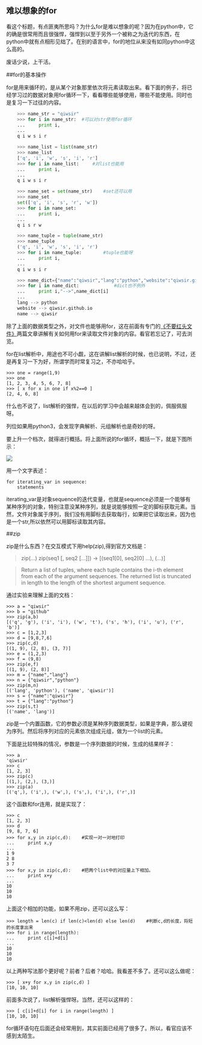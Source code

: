 ## 难以想象的for

看这个标题，有点匪夷所思吗？为什么for是难以想象的呢？因为在python中，它的确是很常用而且很强悍，强悍到以至于另外一个被称之为迭代的东西，在python中就有点相形见绌了。在别的语言中，for的地位从来没有如同python中这么高的。

废话少说，上干活。

##for的基本操作

for是用来循环的，是从某个对象那里依次将元素读取出来。看下面的例子，将已经学习过的数据对象用for循环一下，看看哪些能够使用，哪些不能使用。同时也是复习一下过往的内容。
```python
    >>> name_str = "qiwsir"
    >>> for i in name_str:  #可以对str使用for循环
    ...     print i,
    ...
    q i w s i r

    >>> name_list = list(name_str)
    >>> name_list
    ['q', 'i', 'w', 's', 'i', 'r']
    >>> for i in name_list:     #对list也能用
    ...     print i,
    ...
    q i w s i r

    >>> name_set = set(name_str)    #set还可以用
    >>> name_set
    set(['q', 'i', 's', 'r', 'w'])
    >>> for i in name_set:
    ...     print i,
    ...
    q i s r w

    >>> name_tuple = tuple(name_str)
    >>> name_tuple
    ('q', 'i', 'w', 's', 'i', 'r')
    >>> for i in name_tuple:        #tuple也能呀
    ...     print i,
    ...
    q i w s i r

    >>> name_dict={"name":"qiwsir","lang":"python","website":"qiwsir.github.io"}
    >>> for i in name_dict:             #dict也不例外
    ...     print i,"-->",name_dict[i]
    ...
    lang --> python
    website --> qiwsir.github.io
    name --> qiwsir
```
除了上面的数据类型之外，对文件也能够用for，这在前面有专门的[《不要红头文件》](./130.md)两篇文章讲解有关如何用for来读取文件对象的内容。看官若忘记了，可去浏览。

for在list解析中，用途也不可小觑，这在讲解list解析的时候，也已说明，不过，还是再复习一下为好，所谓学而时常复习之，不亦哈哈乎。

    >>> one = range(1,9)
    >>> one
    [1, 2, 3, 4, 5, 6, 7, 8]
    >>> [ x for x in one if x%2==0 ]
    [2, 4, 6, 8]

什么也不说了，list解析的强悍，在以后的学习中会越来越体会到的，佩服佩服呀。

列位如果用python3，会发现字典解析、元组解析也是奇妙的呀。

要上升一个档次，就得进行概括。将上面所说的for循环，概括一下，就是下图所示：

![](https://raw.githubusercontent.com/qiwsir/ITArticles/master/Pictures/20601.png)

用一个文字表述：

    for iterating_var in sequence:
        statements

iterating_var是对象sequence的迭代变量，也就是sequence必须是一个能够有某种序列的对象，特别注意没某种序列，就是说能够按照一定的脚标获取元素。当然，文件对象属于序列，我们没有用脚标去获取每行，如果把它读取出来，因为也是一个str,所以依然可以用脚标读取其内容。

##zip

zip是什么东西？在交互模式下用help(zip),得到官方文档是：

>zip(...)
>zip(seq1 [, seq2 [...]]) -> [(seq1[0], seq2[0] ...), (...)]

>Return a list of tuples, where each tuple contains the i-th element from each of the argument sequences.  The returned list is truncated in length to the length of the shortest argument sequence.

通过实验来理解上面的文档：

    >>> a = "qiwsir"
    >>> b = "github"
    >>> zip(a,b)
    [('q', 'g'), ('i', 'i'), ('w', 't'), ('s', 'h'), ('i', 'u'), ('r', 'b')]
    >>> c = [1,2,3]
    >>> d = [9,8,7,6]
    >>> zip(c,d)
    [(1, 9), (2, 8), (3, 7)]
    >>> e = (1,2,3)
    >>> f = (9,8)
    >>> zip(e,f)
    [(1, 9), (2, 8)]
    >>> m = {"name","lang"}
    >>> n = {"qiwsir","python"}
    >>> zip(m,n)
    [('lang', 'python'), ('name', 'qiwsir')]
    >>> s = {"name":"qiwsir"}
    >>> t = {"lang":"python"}
    >>> zip(s,t)
    [('name', 'lang')]

zip是一个内置函数，它的参数必须是某种序列数据类型，如果是字典，那么键视为序列。然后将序列对应的元素依次组成元组，做为一个list的元素。

下面是比较特殊的情况，参数是一个序列数据的时候，生成的结果样子：

    >>> a
    'qiwsir'
    >>> c
    [1, 2, 3]
    >>> zip(c)
    [(1,), (2,), (3,)]
    >>> zip(a)
    [('q',), ('i',), ('w',), ('s',), ('i',), ('r',)]

这个函数和for连用，就是实现了：

    >>> c
    [1, 2, 3]
    >>> d
    [9, 8, 7, 6]
    >>> for x,y in zip(c,d):    #实现一对一对地打印
    ...     print x,y
    ...
    1 9
    2 8
    3 7
    >>> for x,y in zip(c,d):    #把两个list中的对应量上下相加。
    ...     print x+y
    ...
    10
    10
    10

上面这个相加的功能，如果不用zip，还可以这么写：

    >>> length = len(c) if len(c)<len(d) else len(d)    #判断c,d的长度，将短的长度拿出来
    >>> for i in range(length):
    ...     print c[i]+d[i]
    ...
    10
    10
    10

以上两种写法那个更好呢？前者？后者？哈哈。我看差不多了。还可以这么做呢：

    >>> [ x+y for x,y in zip(c,d) ]
    [10, 10, 10]

前面多次说了，list解析强悍呀。当然，还可以这样的：

    >>> [ c[i]+d[i] for i in range(length) ]
    [10, 10, 10]

for循环语句在后面还会经常用到，其实前面已经用了很多了。所以，看官应该不感到太陌生。
